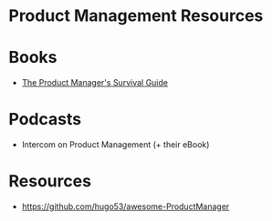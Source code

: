 # Product Management Resources

# Books

- [The Product Manager's Survival Guide](https://www.amazon.co.uk/Product-Managers-Survival-Guide-Everything/dp/1260135233/ref=sr_1_1?dchild=1&keywords=product+manager+survival+guide&qid=1613425090&sr=8-1)

# Podcasts

- Intercom on Product Management (+ their eBook) 

# Resources

- https://github.com/hugo53/awesome-ProductManager
